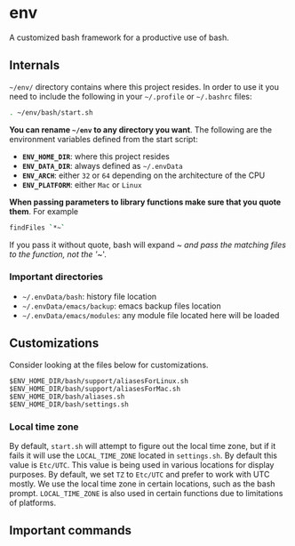 # env
A customized bash framework for a productive use of bash.

## Internals
`~/env/` directory contains where this project resides. In order to use it
you need to include the following in your `~/.profile` or `~/.bashrc` files:

```bash
. ~/env/bash/start.sh
```

**You can rename `~/env` to any directory you want**. The following are the environment
variables defined from the start script:

* **`ENV_HOME_DIR`**: where this project resides
* **`ENV_DATA_DIR`**: always defined as `~/.envData`
* **`ENV_ARCH`**: either `32` or `64` depending on the architecture of the CPU
* **`ENV_PLATFORM`**: either `Mac` or `Linux`

**When passing parameters to library functions make sure that you quote them**. For example
```bash
findFiles `*~`
```
If you pass it without quote, bash will expand *~ and pass the matching files to the function, not the
'*~'.

### Important directories
* `~/.envData/bash`: history file location
* `~/.envData/emacs/backup`: emacs backup files location
* `~/.envData/emacs/modules`: any module file located here will be loaded

## Customizations
Consider looking at the files below for customizations.
```
$ENV_HOME_DIR/bash/support/aliasesForLinux.sh
$ENV_HOME_DIR/bash/support/aliasesForMac.sh
$ENV_HOME_DIR/bash/aliases.sh
$ENV_HOME_DIR/bash/settings.sh
```

### Local time zone
By default, `start.sh` will attempt to figure out the local time zone, but if it fails
it will use the `LOCAL_TIME_ZONE` located in `settings.sh`. By default this value is `Etc/UTC`.
This value is being used in various locations for display purposes. By default, we set `TZ` to
`Etc/UTC` and prefer to work with UTC mostly. We use the local time zone in certain locations,
such as the bash prompt. `LOCAL_TIME_ZONE` is also used in certain functions due to limitations
of platforms. 

## Important commands

### 


